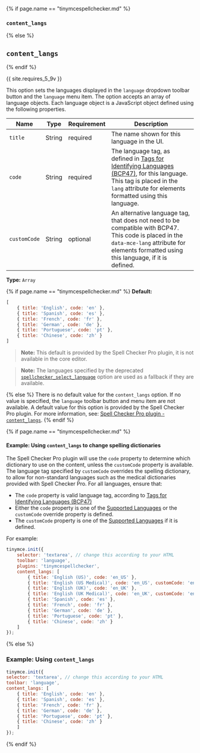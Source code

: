 {% if page.name == "tinymcespellchecker.md" %}
### `content_langs`
{% else %}
## `content_langs`
{% endif %}

{{ site.requires_5_9v }}

This option sets the languages displayed in the `language` dropdown toolbar button and the `language` menu item. The option accepts an array of language objects. Each language object is a JavaScript object defined using the following properties.

| Name | Type | Requirement | Description |
| ---- | ---- | ----------- | ----------- |
| `title` | String | required | The name shown for this language in the UI. |
| `code` | String | required | The language tag, as defined in [Tags for Identifying Languages (BCP47)](https://www.ietf.org/rfc/bcp/bcp47.txt), for this language. This tag is placed in the `lang` attribute for elements formatted using this language. |
| `customCode` | String | optional | An alternative language tag, that does not need to be compatible with BCP47. This code is placed in the `data-mce-lang` attribute for elements formatted using this language, if it is defined. |

**Type:** `Array`

{% if page.name == "tinymcespellchecker.md" %}
**Default:**
```js
[
    { title: 'English', code: 'en' },
    { title: 'Spanish', code: 'es' },
    { title: 'French', code: 'fr' },
    { title: 'German', code: 'de' },
    { title: 'Portuguese', code: 'pt' },
    { title: 'Chinese', code: 'zh' }
]
```
> **Note:** This default is provided by the Spell Checker Pro plugin, it is not available in the core editor.

> **Note:** The languages specified by the deprecated [`spellchecker_select_language`](#spellchecker_select_language) option are used as a fallback if they are available.

{% else %}
There is no default value for the `content_langs` option. If no value is specified, the `language` toolbar button and menu item are not available. A default value for this option is provided by the Spell Checker Pro plugin. For more information, see: [Spell Checker Pro plugin - `content_langs`]({{site.baseurl}}/plugins/premium/tinymcespellchecker/#content_langs).
{% endif %}

{% if page.name == "tinymcespellchecker.md" %}
#### Example: Using `content_langs` to change spelling dictionaries

The Spell Checker Pro plugin will use the `code` property to determine which dictionary to use on the content, unless the `customCode` property is available. The language tag specified by `customCode` overrides the spelling dictionary, to allow for non-standard languages such as the medical dictionaries provided with Spell Checker Pro. For all languages, ensure that:

- The `code` property is valid language tag, according to [Tags for Identifying Languages (BCP47)](https://www.ietf.org/rfc/bcp/bcp47.txt)
- Either the `code` property is one of the [Supported Languages](#supportedlanguages) or the `customCode` override property is defined.
- The `customCode` property is one of the [Supported Languages](#supportedlanguages) if it is defined.

For example:

```js
tinymce.init({
    selector: 'textarea', // change this according to your HTML
    toolbar: 'language',
    plugins: 'tinymcespellchecker',
    content_langs: [
        { title: 'English (US)', code: 'en_US' },
        { title: 'English (US Medical)', code: 'en_US', customCode: 'en_US-medical' },
        { title: 'English (UK)', code: 'en_UK' },
        { title: 'English (UK Medical)', code: 'en_UK', customCode: 'en_UK-medical' },
        { title: 'Spanish', code: 'es' },
        { title: 'French', code: 'fr' },
        { title: 'German', code: 'de' },
        { title: 'Portuguese', code: 'pt' },
        { title: 'Chinese', code: 'zh' }
    ]
});
```
{% else %}
### Example: Using `content_langs`

```js
tinymce.init({
selector: 'textarea', // change this according to your HTML
toolbar: 'language',
content_langs: [
    { title: 'English', code: 'en' },
    { title: 'Spanish', code: 'es' },
    { title: 'French', code: 'fr' },
    { title: 'German', code: 'de' },
    { title: 'Portuguese', code: 'pt' },
    { title: 'Chinese', code: 'zh' }
    ]
});
```
{% endif %}